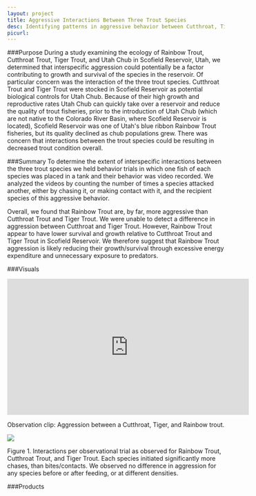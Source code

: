 ```yaml
---
layout: project
title: Aggressive Interactions Between Three Trout Species
desc: Identifying patterns in aggressive behavior between Cutthroat, Tiger, and Rainbow trout
picurl:
---
```

###Purpose
During a study examining the ecology of Rainbow Trout, Cutthroat Trout, Tiger Trout, and Utah Chub in Scofield Reservoir, Utah, we determined that interspecific aggression could potentially be a factor 
contributing to growth and survival of the species in the reservoir. Of particular concern was the interaction of the three trout species. Cutthroat Trout and Tiger Trout were stocked in Scofield Reservoir 
as potential biological controls for Utah Chub. Because of their high growth and reproductive rates Utah Chub can quickly take over a reservoir and reduce the quality of trout fisheries, prior to the 
introduction of Utah Chub (which are not native to the Colorado River Basin, where Scofield Reservoir is located), Scofield Reservoir was one of Utah's blue ribbon Rainbow Trout fisheries, but its quality 
declined as chub populations grew. There was concern that interactions between the trout species could be resulting in decreased trout condition overall. 

###Summary
To determine the extent of interspecific interactions between the three trout species we held behavior trials in which one fish of each species was placed in a tank and their behavior was video recorded. 
We analyzed the videos by counting the number of times a species attacked another, either by chasing it, or making contact with it, and the recipient species of this aggressive behavior. 

Overall, we found that Rainbow Trout are, by far, more aggressive than Cutthroat Trout and Tiger Trout. We were unable to detect a difference in aggression between Cutthroat and Tiger Trout. 
However, Rainbow Trout appear to have lower survival and growth relative to Cutthroat Trout and Tiger Trout in Scofield Reservoir. We therefore suggest that Rainbow Trout aggression is likely reducing their 
growth/survival through excessive energy expenditure and unnecessary exposure to predators. 

###Visuals
<div class="vid-container">
	<iframe width="560" height="315" src="https://www.youtube.com/embed/V9lsN0wNmQ8" frameborder="0" allowfullscreen></iframe>
	<p>Observation clip: Aggression between a Cutthroat, Tiger, and Rainbow trout.</p>
</div>
	
<div class="img-container">
	<img src="https://goo.gl/P2Sanz"></img>
	<p>Figure 1. Interactions per observational trial as observed for Rainbow Trout, Cutthroat Trout, and Tiger Trout. Each species initiated significantly more chases, than bites/contacts. 
	We observed no difference in aggression for any species before or after feeding, or at different densities.</p>
</div>

###Products